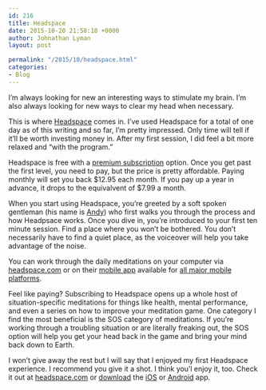 ```yaml
---
id: 216
title: Headspace
date: 2015-10-20 21:58:18 +0000
author: Johnathan Lyman
layout: post

permalink: "/2015/10/headspace.html"
categories:
- Blog
---
```

<div class="kg-card-markdown"><p>I’m always looking for new an interesting ways to stimulate my brain. I’m also always looking for new ways to clear my head when necessary.</p><p>This is where <a href="https://www.headspace.com/">Headspace</a> comes in. I’ve used Headspace for a total of one day as of this writing and so far, I’m pretty impressed. Only time will tell if it’ll be worth investing money in. After my first session, I did feel a bit more relaxed and “with the program.”</p><p>Headspace is free with a <a href="https://www.headspace.com/buy">premium subscription</a> option. Once you get past the first level, you need to pay, but the price is pretty affordable. Paying monthly will set you back $12.95 each month. If you pay up a year in advance, it drops to the equivalvent of $7.99 a month.</p><p>When you start using Headspace, you’re greeted by a soft spoken gentleman (his name is <a href="https://www.headspace.com/andy-puddicombe">Andy</a>) who first walks you through the process and how Headpsace works. Once you dive in, you’re introduced to your first ten minute session. Find a place where you won’t be bothered. You don’t necessarily have to find a quiet place, as the voiceover will help you take advantage of the noise.</p><p>You can work through the daily meditations on your computer via <a href="https://www.headspace.com/">headspace.com</a> or on their <a href="https://www.headspace.com/headspace-meditation-app">mobile app</a> available for <a href="https://www.headspace.com/headspace-meditation-app">all major mobile platforms</a>.</p><p>Feel like paying? Subscribing to Headspace opens up a whole host of situation-specific meditations for things like health, mental performance, and even a series on how to improve your meditation game. One category I find the most beneficial is the SOS category of meditations. If you’re working through a troubling situation or are literally freaking out, the SOS option will help you get your head back in the game and bring your mind back down to Earth.</p><p>I won’t give away the rest but I will say that I enjoyed my first Headspace experience. I recommend you give it a shot. I think you’l enjoy it, too. Check it out at <a href="https://www.headspace.com/">headspace.com</a> or <a href="https://www.headspace.com/headspace-meditation-app">download</a> the <a href="https://www.headspace.com/headspace-meditation-app">iOS</a> or <a href="https://www.headspace.com/headspace-meditation-app">Android</a> app.</p></div>